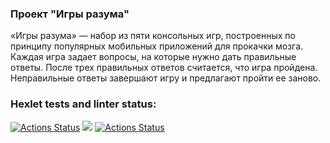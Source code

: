 ### Проект "Игры разума"
«Игры разума» — набор из пяти консольных игр, построенных по принципу популярных мобильных приложений для прокачки мозга. Каждая игра задает вопросы, на которые нужно дать правильные ответы. После трех правильных ответов считается, что игра пройдена. Неправильные ответы завершают игру и предлагают пройти ее заново. 

### Hexlet tests and linter status:
[![Actions Status](https://github.com/Mikhail1332/frontend-project-44/workflows/hexlet-check/badge.svg)](https://github.com/Mikhail1332/frontend-project-44/actions)
<a href="https://codeclimate.com/github/Mikhail1332/frontend_project_1/maintainability"><img src="https://api.codeclimate.com/v1/badges/1741b819818cb5760dfd/maintainability" /></a>
[![Actions Status](https://github.com/Mikhail1332/frontend_project_1/workflows/Linter/badge.svg)](https://github.com/Mikhail1332/frontend_project_1/actions)
